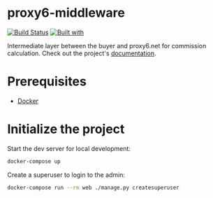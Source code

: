 # proxy6-middleware

[![Build Status](https://travis-ci.org/MailfTrue/proxy6-middleware.svg?branch=master)](https://travis-ci.org/MailfTrue/proxy6-middleware)
[![Built with](https://img.shields.io/badge/Built_with-Cookiecutter_Django_Rest-F7B633.svg)](https://github.com/agconti/cookiecutter-django-rest)

Intermediate layer between the buyer and proxy6.net for commission calculation. Check out the project's [documentation](http://MailfTrue.github.io/proxy6-middleware/).

# Prerequisites

- [Docker](https://docs.docker.com/docker-for-mac/install/)

# Initialize the project

Start the dev server for local development:

```bash
docker-compose up
```

Create a superuser to login to the admin:

```bash
docker-compose run --rm web ./manage.py createsuperuser
```
